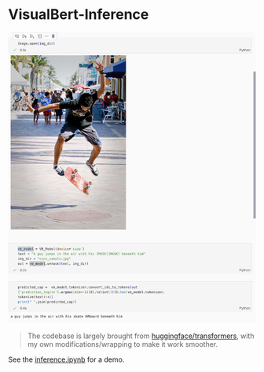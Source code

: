 # VisualBert-Inference
![image](miscs/demo.png)
> The codebase is largely brought from [huggingface/transformers](https://github.com/huggingface/transformers/tree/main/examples/research_projects/visual_bert), with my own modifications/wrapping to make it work smoother.

See the [inference.ipynb](https://github.com/Jiayi-Pan/VisualBert-Inference/blob/main/inference.ipynb) for a demo.
